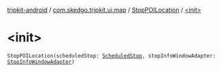 [tripkit-android](../../index.md) / [com.skedgo.tripkit.ui.map](../index.md) / [StopPOILocation](index.md) / [&lt;init&gt;](./-init-.md)

# &lt;init&gt;

`StopPOILocation(scheduledStop: `[`ScheduledStop`](../../com.skedgo.tripkit.common.model/-scheduled-stop/index.md)`, stopInfoWindowAdapter: `[`StopInfoWindowAdapter`](../../com.skedgo.tripkit.ui.map.adapter/-stop-info-window-adapter/index.md)`)`